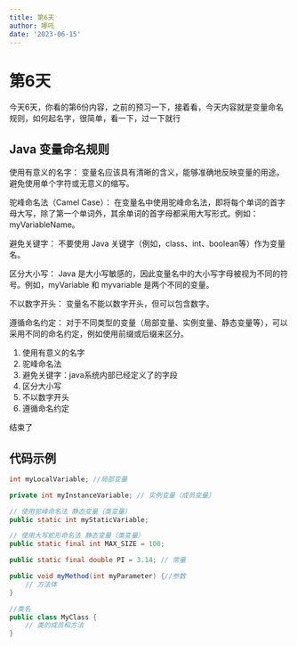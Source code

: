```yaml
---
title: 第6天
author: 哪吒
date: '2023-06-15'
---
```


# 第6天

今天6天，你看的第6份内容，之前的预习一下，接着看，今天内容就是变量命名规则，如何起名字，很简单，看一下，过一下就行

## Java 变量命名规则

使用有意义的名字： 变量名应该具有清晰的含义，能够准确地反映变量的用途。避免使用单个字符或无意义的缩写。

驼峰命名法（Camel Case）： 在变量名中使用驼峰命名法，即将每个单词的首字母大写，除了第一个单词外，其余单词的首字母都采用大写形式。例如：myVariableName。

避免关键字： 不要使用 Java 关键字（例如，class、int、boolean等）作为变量名。

区分大小写： Java 是大小写敏感的，因此变量名中的大小写字母被视为不同的符号。例如，myVariable 和 myvariable 是两个不同的变量。

不以数字开头： 变量名不能以数字开头，但可以包含数字。

遵循命名约定： 对于不同类型的变量（局部变量、实例变量、静态变量等），可以采用不同的命名约定，例如使用前缀或后缀来区分。

1. 使用有意义的名字
2. 驼峰命名法
3. 避免关键字：java系统内部已经定义了的字段
4. 区分大小写
5. 不以数字开头
6. 遵循命名约定

结束了

## 代码示例

```java
int myLocalVariable; //局部变量

private int myInstanceVariable; // 实例变量（成员变量）

// 使用驼峰命名法 静态变量（类变量）
public static int myStaticVariable;

// 使用大写蛇形命名法 静态变量（类变量）
public static final int MAX_SIZE = 100;

public static final double PI = 3.14; // 常量

public void myMethod(int myParameter) {//参数
    // 方法体
}

//类名
public class MyClass {
    // 类的成员和方法
}
```